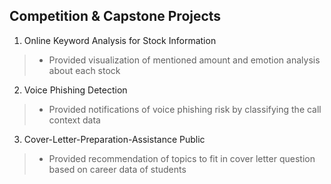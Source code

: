 ## Competition & Capstone Projects
1. Online Keyword Analysis for Stock Information
> - Provided visualization of mentioned amount and emotion analysis about each stock
2. Voice Phishing Detection
> - Provided notifications of voice phishing risk by classifying the call context data
3. Cover-Letter-Preparation-Assistance Public
> - Provided recommendation of topics to fit in cover letter question based on career data of students
